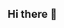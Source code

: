 ## Hi there 👋

<!--
**alejandrogomez73/alejandrogomez73** is a ✨ _special_ ✨ repository because its `README.md` (this file) appears on your GitHub profile.

Here are some ideas to get you started:

- 🔭 I’m currently working on something cool!
- 🌱 I’m currently learning whit help ...
- 👯 I’m looking to collaborate on ...
- 🤔 I’m looking for help with ...
- 💬 Ask me about Github
- 📫 How to reach me: ...
- 😄 Pronouns: ...
- ⚡ Fun fact: ...
-->
